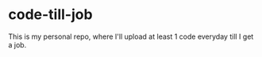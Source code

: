 # code-till-job
This is my personal repo, where I'll upload at least 1 code everyday till I get a job.
